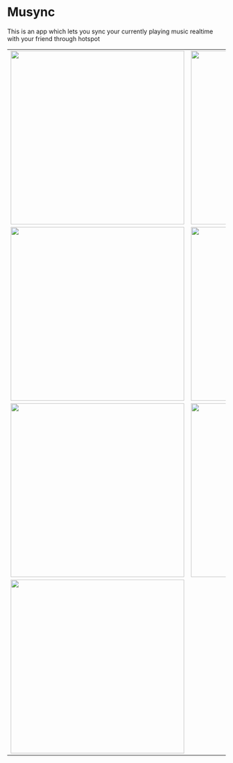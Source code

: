 # Musync
This is an app which lets you sync your currently playing music realtime with your friend through hotspot

<table>
<tr>
    <td>
      <img src="https://drive.google.com/uc?id=1wTFyno6ejryywe7ZscwyAq5hS9gVrmJO" width=400>
    </td>
    <td>
      <img src="https://drive.google.com/uc?id=18NCqhSQCecAHMqtcek0kk96fM8FBSBHm" width=400>
    </td>
</tr>
<tr>
    <td>
      <img src="https://drive.google.com/uc?id=1XbfglQPSBkODETOOjSTV28s75ZsMRKeR" width=400>
    </td>
    <td>
      <img src="https://drive.google.com/uc?id=1PQXu-B4EBkOradauDa3XLd0zQQQ_xoVu" width=400>
    </td>
</tr>
<tr>
    <td>
      <img src="https://drive.google.com/uc?id=1eyROKj7eDrY_qsrfCSfPy058lwt6rJTr" width=400>
    </td>
    <td>
      <img src="https://drive.google.com/uc?id=1U0QORJDLoy67f3S6USYN-TDspMe1k_sc" width=400>
    </td>
</tr>
<tr>
    <td>
      <img src="https://drive.google.com/uc?id=15hZQIvGfV8_uF32NxYG00E4QFXHow-ln" width=400>
    </td>
   
</tr>
</table>
